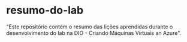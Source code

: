 # resumo-do-lab
 "Este repositório contém o resumo das lições aprendidas durante o desenvolvimento do lab na DIO - Criando Máquinas Virtuais an Azure".
